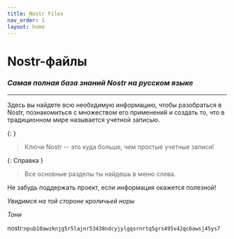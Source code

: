 ```yaml
---
title: Nostr Files
nav_order: 1
layout: home
---
```


# Nostr-файлы
### *Самая полная база знаний Nostr на русском языке*

***

Здесь вы найдете всю необхдимую информацию, чтобы разобраться в Nostr, познакомиться с множеством его применений и создать то, что в традиционном мире называется учетной записью. 

{: }
> Ключи Nostr -- это куда больше, чем простые учетные записи!

{: Справка }
> Все основные разделы ты найдешь в меню слева.

Не забудь поддержать проект, если информация окажется полезной!

*Увидимся на той стороне кроличьей норы*

*Тони*

nostr:`npub10awzknjg5r5lajnr53438ndcyjylgqsrnrtq5grs495v42qc6awsj45ys7`
